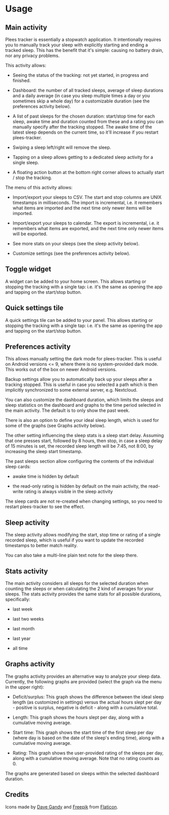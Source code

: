 # Usage

## Main activity

Plees tracker is essentially a stopwatch application. It intentionally requires you to manually
track your sleep with explicitly starting and ending a tracked sleep. This has the benefit that it's
simple: causing no battery drain, nor any privacy problems.

This activity allows:

- Seeing the status of the tracking: not yet started, in progress and finished.

- Dashboard: the number of all tracked sleeps, average of sleep durations and a daily average (in
  case you sleep multiple times a day or you sometimes skip a whole day) for a customizable
  duration (see the preferences activity below).

- A list of past sleeps for the chosen duration: start/stop time for each sleep, awake time and
  duration counted from these and a rating you can manually specify after the tracking stopped.
  The awake time of the latest sleep depends on the current time, so it'll increase if you restart
  plees-tracker.

- Swiping a sleep left/right will remove the sleep.

- Tapping on a sleep allows getting to a dedicated sleep activity for a single sleep.

- A floating action button at the bottom right corner allows to actually start / stop the tracking.

The menu of this activity allows:

- Import/export your sleeps to CSV. The start and stop columns are UNIX timestamps in milliseconds.
  The import is incremental, i.e. it remembers what items are imported and the next time only newer
  items will be imported.

- Import/export your sleeps to calendar. The export is incremental, i.e. it remembers what items are
  exported, and the next time only newer items will be exported.

- See more stats on your sleeps (see the sleep activity below).

- Customize settings (see the preferences activity below).

## Toggle widget

A widget can be added to your home screen. This allows starting or stopping the tracking with a
single tap: i.e. it's the same as opening the app and tapping on the start/stop button.

## Quick settings tile

A quick settings tile can be added to your panel. This allows starting or stopping the tracking with
a single tap: i.e. it's the same as opening the app and tapping on the start/stop button.

## Preferences activity

This allows manually setting the dark mode for plees-tracker. This is useful on Android versions <=
9, where there is no system-provided dark mode. This works out of the box on newer Android versions.

Backup settings allow you to automatically back up your sleeps after a tracking stopped. This is
useful in case you selected a path which is then implicitly synchronized to some external server,
e.g. Nextcloud.

You can also customize the dashboard duration, which limits the sleeps and sleep statistics on the
dashboard and graphs to the time period selected in the main activity. The default is to only show
the past week.

There is also an option to define your ideal sleep length, which is used for some of the graphs (see
Graphs activity below).

The other setting influencing the sleep stats is a sleep start delay. Assuming that one presses
start, followed by 8 hours, then stop, in case a sleep delay of 15 minutes is set, the recorded
sleep length will be 7:45, not 8:00, by increasing the sleep start timestamp.

The past sleeps section allow configuring the contents of the individual sleep cards:

- awake time is hidden by default

- the read-only rating is hidden by default on the main activity, the read-write rating is always
  visible in the sleep activity

The sleep cards are not re-created when changing settings, so you need to restart plees-tracker to
see the effect.

## Sleep activity

The sleep activity allows modifying the start,  stop time or rating of a single recorded sleep,
which is useful if you want to update the recorded timestamps to better match reality.

You can also take a multi-line plain text note for the sleep there.

## Stats activity

The main activity considers all sleeps for the selected duration when counting the sleeps or when
calculating the 2 kind of averages for your sleeps. The stats activity provides the same stats for
all possible durations, specifically:

- last week

- last two weeks

- last month

- last year

- all time

## Graphs activity

The graphs activity provides an alternative way to analyze your sleep data. Currently, the following
graphs are provided (select the graph via the menu in the upper right):

- Deficit/surplus: This graph shows the difference between the ideal sleep length (as customized in
  settings) versus the actual hours slept per day - positive is surplus, negative is deficit - along
  with a cumulative total.

- Length: This graph shows the hours slept per day, along with a cumulative moving average.

- Start time: This graph shows the start time of the first sleep per day (where day is based on the
  date of the sleep's ending time), along with a cumulative moving average.

- Rating: This graph shows the user-provided rating of the sleeps per day, along with a cumulative
  moving average. Note that no rating counts as 0.

The graphs are generated based on sleeps within the selected dashboard duration.

## Credits

Icons made by [Dave Gandy](https://www.flaticon.com/authors/dave-gandy) and
[Freepik](https://www.flaticon.com/authors/freepik) from
[Flaticon](https://www.flaticon.com/).
